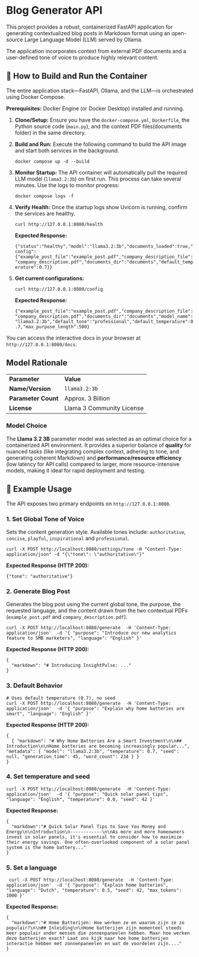 # Blog Generator API

This project provides a robust, containerized FastAPI application for generating contextualized blog posts in Markdown format using an open-source Large Language Model (LLM) served by Ollama.

The application incorporates context from external PDF documents and a user-defined tone of voice to produce highly relevant content.

## 🚀 How to Build and Run the Container

The entire application stack—FastAPI, Ollama, and the LLM—is orchestrated using Docker Compose.

**Prerequisites:** Docker Engine (or Docker Desktop) installed and running.

1. **Clone/Setup:** Ensure you have the `docker-compose.yml`, `Dockerfile`, the Python source code (`main.py`), and the context PDF files(documents folder) in the same directory.

2. **Build and Run:** Execute the following command to build the API image and start both services in the background.

   ```
   docker compose up -d --build
   ```

3. **Monitor Startup:** The API container will automatically pull the required LLM model (`llama3.2:3b`) on first run. This process can take several minutes. Use the logs to monitor progress:

   ```
   docker compose logs -f
   ```

4. **Verify Health:** Once the startup logs show Uvicorn is running, confirm the services are healthy.

   ```
   curl http://127.0.0.1:8080/health
   ```

   **Expected Response:**

   `{"status":"healthy","model":"llama3.2:3b","documents_loaded":true,"config":{"example_post_file":"example_post.pdf","company_description_file":"company_description.pdf","documents_dir":"documents","default_temperature":0.7}}`

5. **Get current configurations:**

   ```
   curl http://127.0.0.1:8080/config
   ```

   **Expected Response:**

   `{"example_post_file":"example_post.pdf","company_description_file":"company_description.pdf","documents_dir":"documents","model_name":"llama3.2:3b","default_tone":"professional","default_temperature":0.7,"max_purpose_length":500}`

You can access the interactive docs in your browser at `http://127.0.0.1:8080/docs`.

## Model Rationale

|                     |                           |
| ------------------- | ------------------------- |
| **Parameter**       | **Value**                 |
| **Name/Version**    | `llama3.2:3b`             |
| **Parameter Count** | Approx. 3 Billion         |
| **License**         | Llama 3 Community License |

### Model Choice

The **Llama 3.2 3B** parameter model was selected as an optimal choice for a containerized API environment. It provides a superior balance of **quality** for nuanced tasks (like integrating complex context, adhering to tone, and generating coherent Markdown) and **performance/resource efficiency** (low latency for API calls) compared to larger, more resource-intensive models, making it ideal for rapid deployment and testing.

## 📝 Example Usage

The API exposes two primary endpoints on `http://127.0.0.1:8080`.

### 1. Set Global Tone of Voice

Sets the content generation style. Available tones include: `authoritative`, `concise`, `playful`, `inspirational` and `professional`.

```
curl -X POST http://localhost:8080/settings/tone -H "Content-Type: application/json" -d "{\"tone\": \"authoritative\"}"

```

**Expected Response (HTTP 200):**

```
{"tone": "authoritative"}
```

### 2. Generate Blog Post

Generates the blog post using the current global tone, the purpose, the requested language, and the content drawn from the two contextual PDFs (`example_post.pdf` and `company_description.pdf`).

```
curl -X POST http://localhost:8080/generate  -H 'Content-Type: application/json'  -d '{ "purpose": "Introduce our new analytics feature to SMB marketers", "language": "English" }'

```

**Expected Response (HTTP 200):**

```
{
  "markdown": "# Introducing InsightPulse: ..."
}
```

### 3. Default Behavior

```
# Uses default temperature (0.7), no seed
curl -X POST http://localhost:8080/generate  -H 'Content-Type: application/json'  -d '{ "purpose": "Explain why home batteries are smart", "language": "English" }'
```

**Expected Response (HTTP 200):**

```
{
  { "markdown": "# Why Home Batteries Are a Smart Investment\n\n## Introduction\n\nHome batteries are becoming increasingly popular...", "metadata": { "model": "llama3.2:3b", "temperature": 0.7, "seed": null, "generation_time": 45, "word_count": 234 } }
}
```

### 4. Set temperature and seed

```
curl -X POST http://localhost:8080/generate  -H 'Content-Type: application/json'  -d '{ "purpose": "Quick solar panel tips", "language": "English", "temperature": 0.0, "seed": 42 }'
```

**Expected Response:**

```
{
  "markdown":"# Quick Solar Panel Tips to Save You Money and Energy\n\nIntroduction\n------------\n\nAs more and more homeowners invest in solar panels, it's essential to consider how to maximize their energy savings. One often-overlooked component of a solar panel system is the home battery..."
}
```

### 5. Set a language

```
 curl -X POST http://localhost:8080/generate  -H 'Content-Type: application/json'  -d '{ "purpose": "Explain home batteries", "language": "Dutch", "temperature": 0.5, "seed": 42, "max_tokens": 1000 }'
```

**Expected Response:**

```
{
  "markdown":"# Home Batterijen: Hoe werken ze en waarom zijn ze zo populair?\n\n## Inleiding\n\nHome batterijen zijn momenteel steeds meer populair onder mensen die zonnenpaneelen hebben. Maar hoe werken deze batterijen exact? Laat ons kijk naar hoe home batterijen interactie hebben met zonnenpaneelen en wat de voordelen zijn...."
}
```
